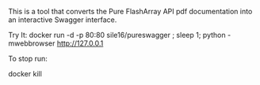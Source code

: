 This is a tool that converts the Pure FlashArray API pdf documentation into an interactive Swagger interface.


Try It:
docker run -d -p 80:80 sile16/pureswagger ; sleep 1; python -mwebbrowser http://127.0.0.1

To stop run:

docker kill 